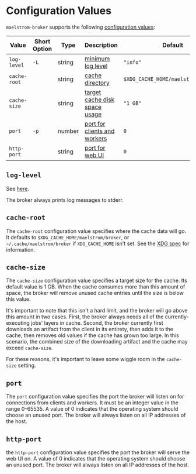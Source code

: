 # Configuration Values

`maelstrom-broker` supports the following [configuration values](../config.md):

Value                                                  | Short Option | Type    | Description                                  | Default
-------------------------------------------------------|--------------|---------|----------------------------------------------|-----------------
<span style="white-space: nowrap;">`log-level`</span>  | `-L`         | string  | [minimum log level](#log-level)              | `"info"`
<span style="white-space: nowrap;">`cache-root`</span> |              | string  | [cache directory](#cache-root)               | `$XDG_CACHE_HOME/maelstrom/worker/`
<span style="white-space: nowrap;">`cache-size`</span> |              | string  | [target cache disk space usage](#cache-size) | `"1 GB"`
`port`                                                 | `-p`         | number  | [port for clients and workers](#port)        | `0`
<span style="white-space: nowrap;">`http-port`</span>  |              | string  | [port for web UI](#http-port)                | `0`

## `log-level`

See [here](../common-config.md#log-level).

The broker always prints log messages to stderr.

## `cache-root`

The <span style="white-space: nowrap;">`cache-root`</span> configuration value
specifies where the cache data will go. It defaults to
`$XDG_CACHE_HOME/maelstrom/broker`, or `~/.cache/maelstrom/broker` if
`XDG_CACHE_HOME` isn't set. See the [XDG
spec](https://specifications.freedesktop.org/basedir-spec/basedir-spec-latest.html)
for information.

## `cache-size`

The <span style="white-space: nowrap;">`cache-size`</span> configuration value
specifies a target size for the cache. Its default value is 1&nbsp;GB. When the
cache consumes more than this amount of space, the broker will remove unused
cache entries until the size is below this value.

It's important to note that this isn't a hard limit, and the broker will go
above this amount in two cases. First, the broker always needs all of the
currently-executing jobs' layers in cache. Second, the broker currently first
downloads an artifact from the client in its entirety, then adds it to the
cache, then removes old values if the cache has grown too large. In this
scenario, the combined size of the downloading artifact and the cache may
exceed <span style="white-space: nowrap;">`cache-size`</span>.

For these reasons, it's important to leave some wiggle room in the <span
style="white-space: nowrap;">`cache-size`</span> setting.

## `port`

The `port` configuration value specifies the port the broker will listen on for
connections from clients and workers. It must be an integer value in the range
0&ndash;65535. A value of 0 indicates that the operating system should choose
an unused port. The broker will always listen on all IP addresses of the host.

## `http-port`

the `http-port` configuration value specifies the port the broker will serve
the web UI on. A value of 0 indicates that the operating system should choose
an unused port. The broker will always listen on all IP addresses of the host.
